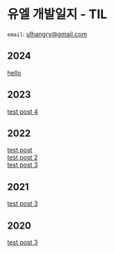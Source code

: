 # 유엘 개발일지 - TIL
`email`: ulhangry@gmail.com

## 2024<br>
<a href="https://github.com/umjiwan/TIL/blob/main/post/2024-02-01-hello.md">hello</a><br>

## 2023<br>
<a href="https://github.com/umjiwan/TIL/blob/main/post/2023-01-01-test-post-4.md">test post 4</a><br>

## 2022<br>
<a href="https://github.com/umjiwan/TIL/blob/main/post/2022-01-22-test-post.md">test post</a><br>
<a href="https://github.com/umjiwan/TIL/blob/main/post/2022-01-21-test-post-2.md">test post 2</a><br>
<a href="https://github.com/umjiwan/TIL/blob/main/post/2022-01-20-test-post-3.md">test post 3</a><br>

## 2021<br>
<a href="https://github.com/umjiwan/TIL/blob/main/post/2021-01-19-test-post-3.md">test post 3</a><br>

## 2020<br>
<a href="https://github.com/umjiwan/TIL/blob/main/post/2020-01-19-test-post-3.md">test post 3</a><br>
